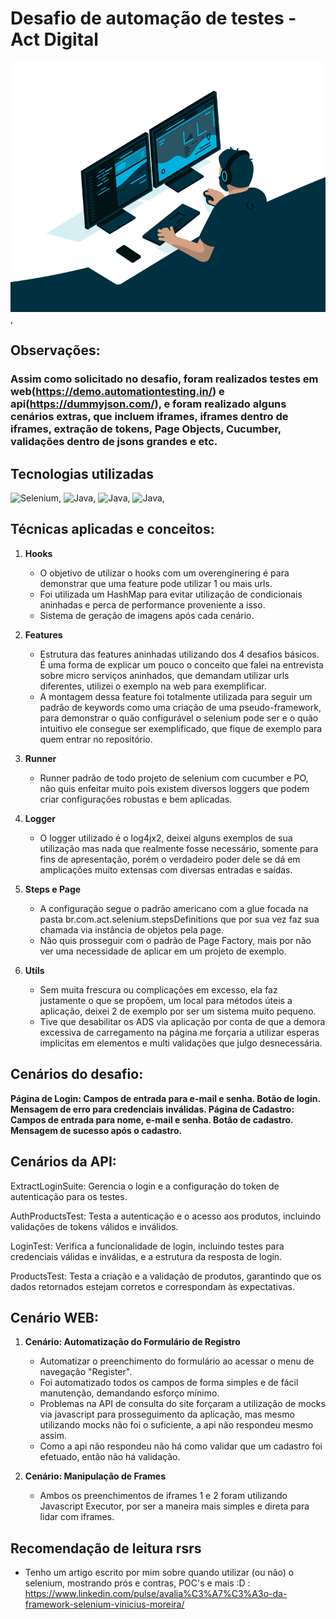 # Desafio de automação de testes - Act Digital

<div align="left">

<a target="_blank" rel="noopener noreferrer"><img src="https://github.com/fgalvess/fgalvess/blob/main/code.gif?raw=true" alt="Garoto programando com fundo em azul" width="700" height="400"></a>,

</div>

## Observações:

### Assim como solicitado no desafio, foram realizados testes em web(https://demo.automationtesting.in/) e api(https://dummyjson.com/), e foram realizado alguns cenários extras, que incluem iframes, iframes dentro de iframes, extração de tokens, Page Objects, Cucumber, validações dentro de jsons grandes e etc.


## Tecnologias utilizadas

<div align="left">
  <a target="_blank" rel="noopener noreferrer"><img src="https://github.com/SeleniumHQ.png?size=40" alt="Selenium" width="75" height="75"></a>,
   <a target="_blank" rel="noopener noreferrer"><img src="https://avatars.githubusercontent.com/u/126123820?s=80&v=4" alt="Java" width="75" height="75"></a>,
<a target="_blank" rel="noopener noreferrer"><img src="https://github.com/cucumber.png?size=40" alt="Java" width="75" height="75"></a>,
<a target="_blank" rel="noopener noreferrer"><img src="https://avatars.githubusercontent.com/u/19369327?s=48&v=4" alt="Java" width="75" height="75"></a>,
   
## Técnicas aplicadas e conceitos:

1. **Hooks**
   - O objetivo de utilizar o hooks com um overenginering é para demonstrar que uma feature pode utilizar 1 ou mais urls.
   - Foi utilizada um HashMap para evitar utilização de condicionais aninhadas e perca de performance proveniente a isso.
   - Sistema de geração de imagens após cada cenário.
  
2. **Features**
   - Estrutura das features aninhadas utilizando dos 4 desafios básicos. É uma forma de explicar um pouco o conceito que falei na entrevista sobre micro serviços aninhados, que demandam utilizar urls diferentes, utilizei o exemplo na web para exemplificar.
   - A montagem dessa feature foi totalmente utilizada para seguir um padrão de keywords como uma criação de uma pseudo-framework, para demonstrar o quão configurável o selenium pode ser e o quão intuitivo ele consegue ser exemplificado, que fique de exemplo para quem entrar no repositório.
     
3. **Runner**
   - Runner padrão de todo projeto de selenium com cucumber e PO, não quis enfeitar muito pois existem diversos loggers que podem criar configurações robustas e bem aplicadas.
     
4. **Logger**   
   - O logger utilizado é o log4jx2, deixei alguns exemplos de sua utilização mas nada que realmente fosse necessário, somente para fins de apresentação, porém o verdadeiro poder dele se dá em amplicações muito extensas com diversas entradas e saídas.
     
5. **Steps e Page**   
   - A configuração segue o padrão americano com a glue focada na pasta br.com.act.selenium.stepsDefinitions que por sua vez faz sua chamada via instância de objetos pela page.
   - Não quis prosseguir com o padrão de Page Factory, mais por não ver uma necessidade de aplicar em um projeto de exemplo.
  
5. **Utils**   
   - Sem muita frescura ou complicações em excesso, ela faz justamente o que se propõem, um local para métodos úteis a aplicação, deixei 2 de exemplo por ser um sistema muito pequeno.
   - Tive que desabilitar os ADS via aplicação por conta de que a demora excessiva de carregamento na página me forçaria a utilizar esperas implicitas em elementos e multi validações que julgo desnecessária.

## Cenários do desafio:

**Página de Login:
 Campos de entrada para e-mail e senha.
 Botão de login.
 Mensagem de erro para credenciais inválidas.
 Página de Cadastro:
 Campos de entrada para nome, e-mail e senha.
 Botão de cadastro.
 Mensagem de sucesso após o cadastro.**
 
## Cenários da API:

ExtractLoginSuite: Gerencia o login e a configuração do token de autenticação para os testes.

AuthProductsTest: Testa a autenticação e o acesso aos produtos, incluindo validações de tokens válidos e inválidos.

LoginTest: Verifica a funcionalidade de login, incluindo testes para credenciais válidas e inválidas, e a estrutura da resposta de login.

ProductsTest: Testa a criação e a validação de produtos, garantindo que os dados retornados estejam corretos e correspondam às expectativas.


## Cenário WEB:

1. **Cenário: Automatização do Formulário de Registro**
   - Automatizar o preenchimento do formulário ao acessar o menu de navegação "Register".
   - Foi automatizado todos os campos de forma simples e de fácil manutenção, demandando esforço mínimo.
   - Problemas na API de consulta do site forçaram a utilização de mocks via javascript para prosseguimento da aplicação, mas mesmo utilizando mocks não foi o suficiente, a api não respondeu mesmo assim.
   - Como a api não respondeu não há como validar que um cadastro foi efetuado, então não há validação.
     
2. **Cenário: Manipulação de Frames**
   - Ambos os preenchimentos de iframes 1 e 2 foram utilizando Javascript Executor, por ser a maneira mais simples e direta para lidar com iframes.

     
## Recomendação de leitura rsrs
   - Tenho um artigo escrito por mim sobre quando utilizar (ou não) o selenium, mostrando prós e contras, POC's e mais :D : https://www.linkedin.com/pulse/avalia%C3%A7%C3%A3o-da-framework-selenium-vinicius-moreira/
  
</div>
